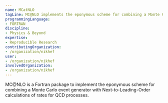 ```yaml
---
name: MCatNLO
tagLine: MC@NLO implements the eponymous scheme for combining a Monte Carlo event generator with Next-to-Leading-Order calculations of rates for QCD processes.
programmingLanguage:
- FORTRAN
discipline:
- Physics & Beyond
expertise:
- Reproducible Research
contributingOrganization:
- /organization/nikhef
user:
- /organization/nikhef
involvedOrganization:
- /organization/nikhef
---
```

MC@NLO is a Fortran package to implement the eponymous scheme for combining a Monte Carlo event generator with Next-to-Leading-Order calculations of rates for QCD processes. 
